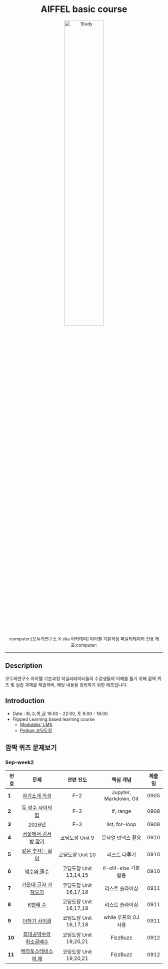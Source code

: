 <h1 align="center">AIFFEL basic course</h1>
<p align="center">
    <img alt="Study" src="https://user-images.githubusercontent.com/53554014/92321063-c8d33400-f061-11ea-893b-044a8d471413.png" width=50% height=50% />
</p>
<p align="center">
  :computer:[모두의연구소 X sba 아카데미] 아이펠 기본과정 퍼실리테이터 전용 레포:computer:
</p>

* * *

## Description
모두의연구소 아이펠 기본과정 퍼실리테이터들이 수강생들의 이해를 돕기 위해 깜짝 퀴즈 및 실습 과제를 제출하며, 해당 내용을 정리하기 위한 레포입니다.

## Introduction
* Date : 화,수,목,금 19:00 - 22:00, 토 9:00 - 18:00
* Flipped Learning based learning course
    * [Modulabs' LMS](https://github.com/seraaaayeo/Modulabs-aiffelbasic/tree/master/Fundamental)
    * [Python 코딩도장](https://github.com/seraaaayeo/Modulabs-aiffelbasic/tree/master/Python_CoingDojang)

## 깜짝 퀴즈 문제보기
### Sep-week2
|  <center>번호</center> |  <center>문제</center> |  <center>관련 진도</center> |  <center>핵심 개념</center> |  <center>제출일</center> |  
|:--------|:--------:|:--------:|:--------:|:--------:|
|**1** | <center>[자기소개 작성](https://github.com/seraaaayeo/Modulabs-aiffelbasic/blob/master/Fundamental/F2-Git%26Jupyter/README.md)</center> | <center>F-2</center> | <center>Jupyter, Markdown, Git</center> | <center>0905</center> |
|**2** | <center>[두 정수 사이의 합](https://programmers.co.kr/learn/courses/30/lessons/12901)</center> | <center>F-3</center> | <center>if, range</center> | <center>0908</center> |
|**3** | <center>[2016년](https://programmers.co.kr/learn/courses/30/lessons/12901)</center> | <center>F-3</center> | <center>list, for-loop</center> | <center>0908</center> |
|**4** | <center>[서울에서 김서방 찾기](https://programmers.co.kr/learn/courses/30/lessons/12919)</center> | <center>코딩도장 Unit 9</center> | <center>문자열 인덱스 활용</center> | <center>0910</center> |
|**5** | <center>[같은 숫자는 싫어](https://programmers.co.kr/learn/courses/30/lessons/12906)</center> | <center>코딩도장 Unit 10</center> | <center>리스트 다루기</center> | <center>0910</center> |
|**6** | <center>[짝수와 홀수](https://programmers.co.kr/learn/courses/30/lessons/12937?language=python3)</center> | <center>코딩도장 Unit 13,14,15</center> | <center>if-elif-else 기본 활용</center> | <center>0910</center> |
|**7** | <center>[가운데 글자 가져오기](https://programmers.co.kr/learn/courses/30/lessons/12903)</center> | <center>코딩도장 Unit 16,17,18</center> | <center>리스트 슬라이싱</center> | <center>0911</center> |
|**8** | <center>[K번째 수](https://programmers.co.kr/learn/courses/30/lessons/42748?language=python3)</center> | <center>코딩도장 Unit 16,17,18</center> | <center>리스트 슬라이싱</center> | <center>0911</center> |
|**9** | <center>[더하기 사이클](https://www.acmicpc.net/problem/1110)</center> | <center>코딩도장 Unit 16,17,18</center> | <center>while 루프와 OJ 사용</center> | <center>0911</center> |
|**10** | <center>[최대공약수와 최소공배수](https://programmers.co.kr/learn/courses/30/lessons/12940)</center> | <center>코딩도장 Unit 19,20,21</center> | <center>FizzBuzz</center> | <center>0912</center> |
|**11** | <center>[에라토스테네스의 체](https://www.acmicpc.net/problem/2960)</center> | <center>코딩도장 Unit 19,20,21</center> | <center>FizzBuzz</center> | <center>0912</center> |